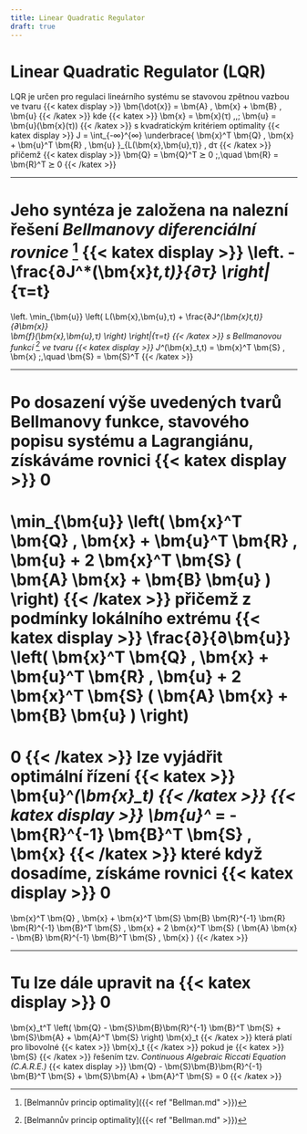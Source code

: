 ```yaml
---
title: Linear Quadratic Regulator
draft: true
---
```


Linear Quadratic Regulator (LQR)
================================

LQR je určen pro regulaci lineárního systému se stavovou zpětnou vazbou ve tvaru
{{< katex display >}}
\bm{\dot{x}} = \bm{A} \, \bm{x} + \bm{B} \, \bm{u}
{{< /katex >}}
kde {{< katex >}} \bm{x} = \bm{x}(τ) \,,\; \bm{u} = \bm{u}(\bm{x}(τ)) {{< /katex >}} s kvadratickým kritériem optimality
{{< katex display >}}
J = \int_{-∞}^{∞}
\underbrace{
\bm{x}^T \bm{Q} \, \bm{x} + \bm{u}^T \bm{R} \, \bm{u}
}_{L(\bm{x},\bm{u},τ)} \, dτ
{{< /katex >}}
přičemž
{{< katex display >}}
\bm{Q} = \bm{Q}^T ⪰ 0
\;,\quad 
\bm{R} = \bm{R}^T ⪰ 0
{{< /katex >}}

---

Jeho syntéza je založena na nalezní řešení *Bellmanovy diferenciální rovnice* [^1]
{{< katex display >}}
\left. -\frac{∂J^*(\bm{x}_t,t)}{∂τ} \right|_{τ=t}
=
\left.
\min_{\bm{u}} \left(
	L(\bm{x},\bm{u},τ)
	+
	\frac{∂J^*(\bm{x}_t,t)}{∂\bm{x}}	
	\bm{f}(\bm{x},\bm{u},τ)
\right)
\right|_{τ=t}
{{< /katex >}}
s *Bellmanovou funkcí* [^1] ve tvaru
{{< katex display >}}
J^*(\bm{x}_t,t) = \bm{x}^T \bm{S} \, \bm{x} \;,\quad \bm{S} = \bm{S}^T
{{< /katex >}}

---

Po dosazení výše uvedených tvarů Bellmanovy funkce, stavového popisu systému a Lagrangiánu, získáváme rovnici
{{< katex display >}}
0
=
\min_{\bm{u}} \left(
\bm{x}^T \bm{Q} \, \bm{x} + \bm{u}^T \bm{R} \, \bm{u} + 2 \bm{x}^T \bm{S} ( \bm{A} \bm{x} + \bm{B} \bm{u} )
\right)
{{< /katex >}}
přičemž z podmínky lokálního extrému
{{< katex display >}}
\frac{∂}{∂\bm{u}} \left(
\bm{x}^T \bm{Q} \, \bm{x} + \bm{u}^T \bm{R} \, \bm{u} + 2 \bm{x}^T \bm{S} ( \bm{A} \bm{x} + \bm{B} \bm{u} )
\right) 
=
0
{{< /katex >}}
lze vyjádřit optimální řízení {{< katex >}} \bm{u}^*(\bm{x}_t) {{< /katex >}}
{{< katex display >}}
\bm{u}^* = - \bm{R}^{-1} \bm{B}^T \bm{S} \, \bm{x} 
{{< /katex >}}
které když dosadíme, získáme rovnici
{{< katex display >}}
0
=
\bm{x}^T \bm{Q} \, \bm{x} + \bm{x}^T \bm{S} \bm{B} \bm{R}^{-1} \bm{R} \bm{R}^{-1} \bm{B}^T \bm{S} \, \bm{x} + 2 \bm{x}^T \bm{S} ( \bm{A} \bm{x} - \bm{B} \bm{R}^{-1} \bm{B}^T \bm{S} \, \bm{x} )
{{< /katex >}}

---

Tu lze dále upravit na
{{< katex display >}}
0
=
\bm{x}_t^T \left(
	\bm{Q} - \bm{S}\bm{B}\bm{R}^{-1} \bm{B}^T \bm{S} + \bm{S}\bm{A} + \bm{A}^T \bm{S}
\right) \bm{x}_t
{{< /katex >}}
která platí pro libovolné {{< katex >}} \bm{x}_t {{< /katex >}} pokud je {{< katex >}} \bm{S} {{< /katex >}} řešením tzv. *Continuous Algebraic Riccati Equation (C.A.R.E.)*
{{< katex display >}}
\bm{Q} - \bm{S}\bm{B}\bm{R}^{-1} \bm{B}^T \bm{S} + \bm{S}\bm{A} + \bm{A}^T \bm{S}
= 0
{{< /katex >}}
[^1]: [Belmannův princip optimality]({{< ref "Bellman.md" >}})